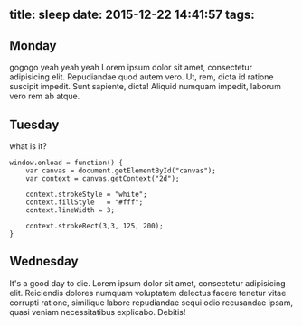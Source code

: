 title: sleep
date: 2015-12-22 14:41:57
tags:
---
## Monday
gogogo yeah yeah yeah
Lorem ipsum dolor sit amet, consectetur adipisicing elit. Repudiandae quod autem vero. Ut, rem, dicta id ratione suscipit impedit. Sunt sapiente, dicta! Aliquid numquam impedit, laborum vero rem ab atque.
## Tuesday
what is it?
```
window.onload = function() {
	var canvas = document.getElementById("canvas");
	var context = canvas.getContext("2d");

	context.strokeStyle = "white";
	context.fillStyle	= "#fff";
	context.lineWidth = 3;

	context.strokeRect(3,3, 125, 200);
}
```
## Wednesday
It's a good day to die. Lorem ipsum dolor sit amet, consectetur adipisicing elit. Reiciendis dolores numquam voluptatem delectus facere tenetur vitae corrupti ratione, similique labore repudiandae sequi odio recusandae ipsam, quasi veniam necessitatibus explicabo. Debitis!